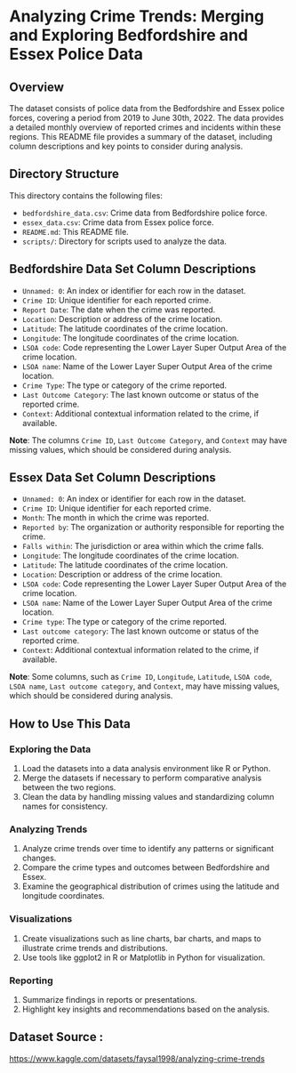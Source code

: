 # Analyzing Crime Trends: Merging and Exploring Bedfordshire and Essex Police Data

## Overview
The dataset consists of police data from the Bedfordshire and Essex police forces, covering a period from 2019 to June 30th, 2022. The data provides a detailed monthly overview of reported crimes and incidents within these regions. This README file provides a summary of the dataset, including column descriptions and key points to consider during analysis.

## Directory Structure
This directory contains the following files:
- `bedfordshire_data.csv`: Crime data from Bedfordshire police force.
- `essex_data.csv`: Crime data from Essex police force.
- `README.md`: This README file.
- `scripts/`: Directory for scripts used to analyze the data.

## Bedfordshire Data Set Column Descriptions
- `Unnamed: 0`: An index or identifier for each row in the dataset.
- `Crime ID`: Unique identifier for each reported crime.
- `Report Date`: The date when the crime was reported.
- `Location`: Description or address of the crime location.
- `Latitude`: The latitude coordinates of the crime location.
- `Longitude`: The longitude coordinates of the crime location.
- `LSOA code`: Code representing the Lower Layer Super Output Area of the crime location.
- `LSOA name`: Name of the Lower Layer Super Output Area of the crime location.
- `Crime Type`: The type or category of the crime reported.
- `Last Outcome Category`: The last known outcome or status of the reported crime.
- `Context`: Additional contextual information related to the crime, if available.

**Note**: The columns `Crime ID`, `Last Outcome Category`, and `Context` may have missing values, which should be considered during analysis.

## Essex Data Set Column Descriptions
- `Unnamed: 0`: An index or identifier for each row in the dataset.
- `Crime ID`: Unique identifier for each reported crime.
- `Month`: The month in which the crime was reported.
- `Reported by`: The organization or authority responsible for reporting the crime.
- `Falls within`: The jurisdiction or area within which the crime falls.
- `Longitude`: The longitude coordinates of the crime location.
- `Latitude`: The latitude coordinates of the crime location.
- `Location`: Description or address of the crime location.
- `LSOA code`: Code representing the Lower Layer Super Output Area of the crime location.
- `LSOA name`: Name of the Lower Layer Super Output Area of the crime location.
- `Crime type`: The type or category of the crime reported.
- `Last outcome category`: The last known outcome or status of the reported crime.
- `Context`: Additional contextual information related to the crime, if available.

**Note**: Some columns, such as `Crime ID`, `Longitude`, `Latitude`, `LSOA code`, `LSOA name`, `Last outcome category`, and `Context`, may have missing values, which should be considered during analysis.

## How to Use This Data

### Exploring the Data
1. Load the datasets into a data analysis environment like R or Python.
2. Merge the datasets if necessary to perform comparative analysis between the two regions.
3. Clean the data by handling missing values and standardizing column names for consistency.

### Analyzing Trends
1. Analyze crime trends over time to identify any patterns or significant changes.
2. Compare the crime types and outcomes between Bedfordshire and Essex.
3. Examine the geographical distribution of crimes using the latitude and longitude coordinates.

### Visualizations
1. Create visualizations such as line charts, bar charts, and maps to illustrate crime trends and distributions.
2. Use tools like ggplot2 in R or Matplotlib in Python for visualization.

### Reporting
1. Summarize findings in reports or presentations.
2. Highlight key insights and recommendations based on the analysis.

## Dataset Source :
https://www.kaggle.com/datasets/faysal1998/analyzing-crime-trends
